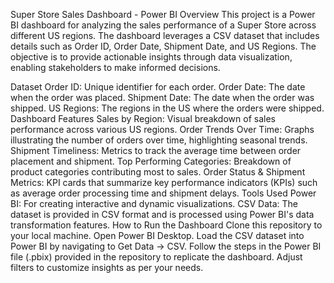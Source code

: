 Super Store Sales Dashboard - Power BI
Overview
This project is a Power BI dashboard for analyzing the sales performance of a Super Store across different US regions. The dashboard leverages a CSV dataset that includes details such as Order ID, Order Date, Shipment Date, and US Regions. The objective is to provide actionable insights through data visualization, enabling stakeholders to make informed decisions.

Dataset
Order ID: Unique identifier for each order.
Order Date: The date when the order was placed.
Shipment Date: The date when the order was shipped.
US Regions: The regions in the US where the orders were shipped.
Dashboard Features
Sales by Region: Visual breakdown of sales performance across various US regions.
Order Trends Over Time: Graphs illustrating the number of orders over time, highlighting seasonal trends.
Shipment Timeliness: Metrics to track the average time between order placement and shipment.
Top Performing Categories: Breakdown of product categories contributing most to sales.
Order Status & Shipment Metrics: KPI cards that summarize key performance indicators (KPIs) such as average order processing time and shipment delays.
Tools Used
Power BI: For creating interactive and dynamic visualizations.
CSV Data: The dataset is provided in CSV format and is processed using Power BI's data transformation features.
How to Run the Dashboard
Clone this repository to your local machine.
Open Power BI Desktop.
Load the CSV dataset into Power BI by navigating to Get Data -> CSV.
Follow the steps in the Power BI file (.pbix) provided in the repository to replicate the dashboard.
Adjust filters to customize insights as per your needs.
